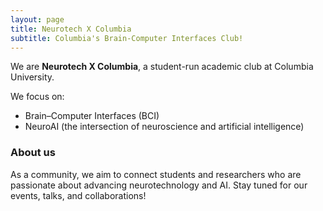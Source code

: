 ```yaml
---
layout: page
title: Neurotech X Columbia
subtitle: Columbia's Brain-Computer Interfaces Club!
---
```


We are **Neurotech X Columbia**, a student-run academic club at Columbia University.  

We focus on:  
- Brain–Computer Interfaces (BCI)  
- NeuroAI (the intersection of neuroscience and artificial intelligence)  

### About us

As a community, we aim to connect students and researchers who are passionate about advancing neurotechnology and AI. Stay tuned for our events, talks, and collaborations!